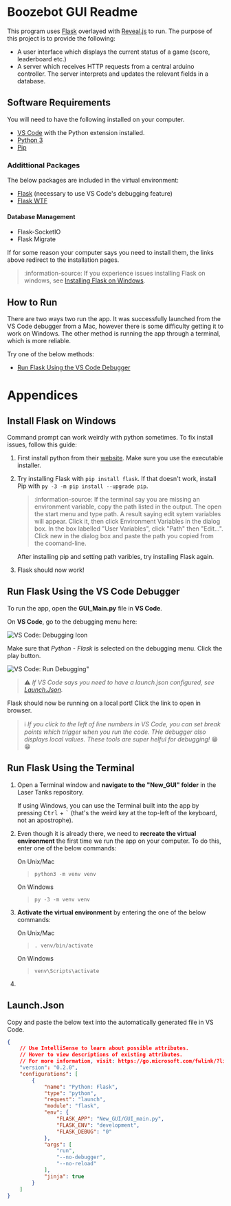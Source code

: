 # Boozebot GUI Readme

This program uses [Flask](https://flask.palletsprojects.com) overlayed with [Reveal.js](https://revealjs.com/) to run. The purpose of this project is to provide the following:
- A user interface which displays the current status of a game (score, leaderboard etc.)
- A server which receives HTTP requests from a central arduino controller. The server interprets and updates the relevant fields in a database. 

## Software Requirements

You will need to have the following installed on your computer.

* [VS Code](https://code.visualstudio.com/download) with the Python extension installed.
* [Python 3](https://www.python.org/downloads/)
* [Pip](https://pypi.org/project/pip/)

### Addittional Packages

The below packages are included in the virtual environment:

* [Flask](https://flask.palletsprojects.com/en/1.1.x/installation/) (necessary to use VS Code's debugging feature)
* [Flask WTF](https://flask-wtf.readthedocs.io/en/stable/)

#### Database Management
* Flask-SocketIO
* Flask Migrate

If for some reason your computer says you need to install them, the links above redirect to the installation pages.

> :information-source: If you experience issues installing Flask on windows, see [Installing Flask on Windows](#Install-Flask-on-Windows).

## How to Run

There are two ways two run the app. It was successfully launched from the VS Code debugger from a Mac, however there is some difficulty getting it to work on Windows. The other method is running the app through a terminal, which is more reliable.

Try one of the below methods:

- [Run Flask Using the VS Code Debugger](#Run-Flask-Using-the-VS-Code-Debugger)

# Appendices

## Install Flask on Windows

Command prompt can work weirdly with python sometimes. To fix install issues, follow this guide:

1. First install python from their [website](https://www.python.org/downloads/). Make sure you use the executable installer.
2. Try installing Flask with `pip install flask`. If that doesn't work, install Pip with `py -3 -m pip install --upgrade pip`.

    >:information-source: If the terminal say you are missing an environment variable, copy the path listed in the output. The open the start menu and type path. A result saying edit sytem variables will appear. Click it, then click Environment Variables in the dialog box. In the box labelled "User Variables", click "Path" then "Edit...". Click new in the dialog box and paste the path you copied from the coomand-line.

    After installing pip and setting path varibles, try installing Flask again.
3. Flask should now work!

## Run Flask Using the VS Code Debugger

To run the app, open the **GUI_Main.py** file in **VS Code**.

On **VS Code**, go to the debugging menu here:

![VS Code: Debugging Icon](https://i.imgur.com/DNNyctq.png)

Make sure that *Python - Flask* is selected on the debugging menu. Click the play button.

![VS Code: Run Debugging](https://i.imgur.com/GYLKpdp.png)"

> :warning: *If VS Code says you need to have a launch.json configured, see [Launch.Json](#Launch.Json).*

Flask should now be running on a local port! Click the link to open in browser.

> :information_source: *If you click to the left of line numbers in VS Code, you can set break points which trigger when you run the code. THe debugger also displays local values. These tools are super helful for debugging!* :grin: :grin:

## Run Flask Using the Terminal

1.  Open a Terminal window and **navigate to the "New_GUI" folder** in the Laser  Tanks repository. 

    If using Windows, you can use the Terminal built into the app by pressing <kbd>Ctrl</kbd> + <kbd>`</kbd> (that's the weird key at the top-left of the keyboard, not an apostrophe).

2. Even though it is already there, we need to **recreate the virtual environment** the first time we run the app on your computer. To do this, enter one of the below commands:

    On Unix/Mac
    > `python3 -m venv venv`

    On Windows
    > `py -3 -m venv venv`

3. **Activate the virtual environment** by entering the one of the below commands:

    On Unix/Mac
    > `. venv/bin/activate`


    On  Windows
    > `venv\Scripts\activate`

4. 

## Launch.Json

Copy and paste the below text into the automatically generated file in VS Code.

```Json
{
    // Use IntelliSense to learn about possible attributes.
    // Hover to view descriptions of existing attributes.
    // For more information, visit: https://go.microsoft.com/fwlink/?linkid=830387
    "version": "0.2.0",
    "configurations": [
        {
            "name": "Python: Flask",
            "type": "python",
            "request": "launch",
            "module": "flask",
            "env": {
                "FLASK_APP": "New_GUI/GUI_main.py",
                "FLASK_ENV": "development",
                "FLASK_DEBUG": "0"
            },
            "args": [
                "run",
                "--no-debugger",
                "--no-reload"
            ],
            "jinja": true
        }
    ]
}
```